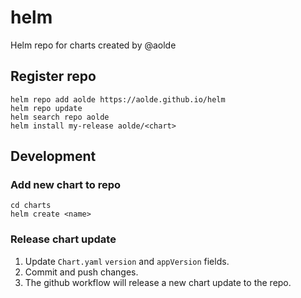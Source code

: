 # helm
Helm repo for charts created by @aolde

## Register repo

```
helm repo add aolde https://aolde.github.io/helm
helm repo update
helm search repo aolde
helm install my-release aolde/<chart>
```

## Development

### Add new chart to repo 

```
cd charts
helm create <name>
```

### Release chart update

1. Update `Chart.yaml` `version` and `appVersion` fields.
2. Commit and push changes.
3. The github workflow will release a new chart update to the repo.